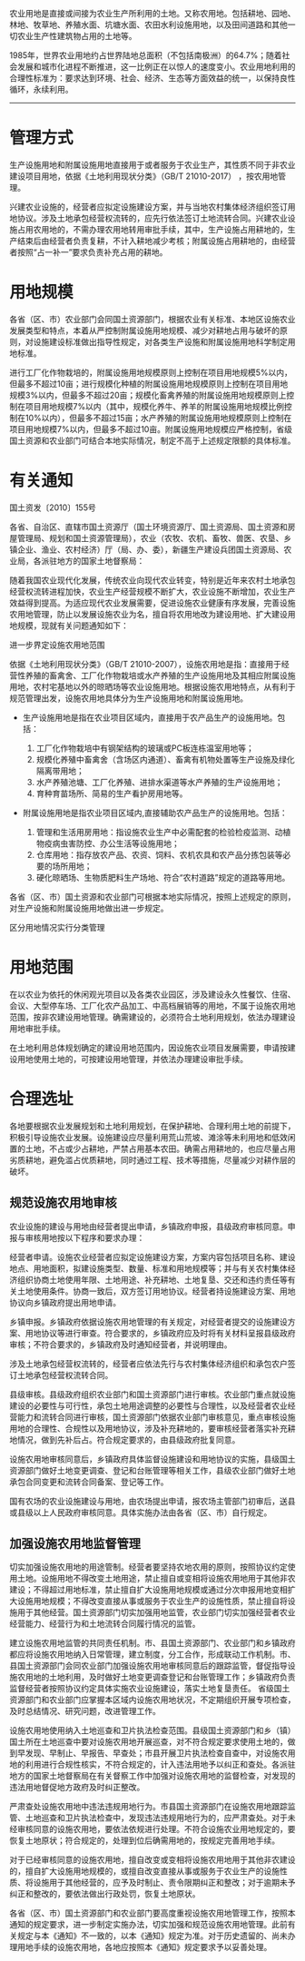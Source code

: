 农业用地是直接或间接为农业生产所利用的土地。又称农用地。包括耕地、园地、林地、牧草地、养殖水面、坑塘水面、农田水利设施用地，以及田间道路和其他一切农业生产性建筑物占用的土地等。

1985年，世界农业用地约占世界陆地总面积（不包括南极洲）的64.7%；随着社会发展和城市化进程不断推进，这一比例正在以惊人的速度变小。农业用地利用的合理性标准为：要求达到环境、社会、经济、生态等方面效益的统一，以保持良性循环，永续利用。
___
# 管理方式
生产设施用地和附属设施用地直接用于或者服务于农业生产，其性质不同于非农业建设项目用地，依据《土地利用现状分类》（GB/T 21010-2017） ，按农用地管理。

兴建农业设施的，经营者应拟定设施建设方案，并与当地农村集体经济组织签订用地协议。涉及土地承包经营权流转的，应先行依法签订土地流转合同。兴建农业设施占用农用地的，不需办理农用地转用审批手续，其中，生产设施占用耕地的，生产结束后由经营者负责复耕，不计入耕地减少考核；附属设施占用耕地的，由经营者按照“占一补一”要求负责补充占用的耕地。
# 用地规模
各省（区、市）农业部门会同国土资源部门，根据农业有关标准、本地区设施农业发展类型和特点，本着从严控制附属设施用地规模、减少对耕地占用与破坏的原则，对设施建设标准做出指导性规定，对各类生产设施和附属设施用地科学制定用地标准。

进行工厂化作物栽培的，附属设施用地规模原则上控制在项目用地规模5%以内，但最多不超过10亩；进行规模化种植的附属设施用地规模原则上控制在项目用地规模3%以内，但最多不超过20亩；规模化畜禽养殖的附属设施用地规模原则上控制在项目用地规模7%以内（其中，规模化养牛、养羊的附属设施用地规模比例控制在10%以内），但最多不超过15亩；水产养殖的附属设施用地规模原则上控制在项目用地规模7%以内，但最多不超过10亩。附属设施用地规模应严格控制，省级国土资源和农业部门可结合本地实际情况，制定不高于上述规定限额的具体标准。
# 有关通知
国土资发〔2010〕155号

各省、自治区、直辖市国土资源厅（国土环境资源厅、国土资源局、国土资源和房屋管理局、规划和国土资源管理局），农业（农牧、农机、畜牧、兽医、农垦、乡镇企业、渔业、农村经济）厅（局、办、委），新疆生产建设兵团国土资源局、农业局，各派驻地方的国家土地督察局：

随着我国农业现代化发展，传统农业向现代农业转变，特别是近年来农村土地承包经营权流转进程加快，农业生产经营规模不断扩大，农业设施不断增加，农业生产效益得到提高。为适应现代农业发展需要，促进设施农业健康有序发展，完善设施农用地管理，防止以发展设施农业为名，擅自将农用地改为建设用地、扩大建设用地规模，现就有关问题通知如下：

进一步界定设施农用地范围

依据《土地利用现状分类》（GB/T 21010-2007），设施农用地是指：直接用于经营性养殖的畜禽舍、工厂化作物栽培或水产养殖的生产设施用地及其相应附属设施用地，农村宅基地以外的晾晒场等农业设施用地。根据设施农用地特点，从有利于规范管理出发，设施农用地具体分为生产设施用地和附属设施用地。

- 生产设施用地是指在农业项目区域内，直接用于农产品生产的设施用地。包括：
	1. 工厂化作物栽培中有钢架结构的玻璃或PC板连栋温室用地等；
	2. 规模化养殖中畜禽舍（含场区内通道）、畜禽有机物处置等生产设施及绿化隔离带用地；
	3. 水产养殖池塘、工厂化养殖、进排水渠道等水产养殖的生产设施用地；
	4. 育种育苗场所、简易的生产看护房用地等。

- 附属设施用地是指农业项目区域内,直接辅助农产品生产的设施用地。包括：
	1. 管理和生活用房用地：指设施农业生产中必需配套的检验检疫监测、动植物疫病虫害防控、办公生活等设施用地；
	2. 仓库用地：指存放农产品、农资、饲料、农机农具和农产品分拣包装等必要的场所用地；
	3. 硬化晾晒场、生物质肥料生产场地、符合“农村道路”规定的道路等用地。

各省（区、市）国土资源和农业部门可根据本地实际情况，按照上述规定的原则，对生产设施和附属设施用地做出进一步规定。

区分用地情况实行分类管理
# 用地范围
在以农业为依托的休闲观光项目以及各类农业园区，涉及建设永久性餐饮、住宿、会议、大型停车场、工厂化农产品加工、中高档展销等的用地，不属于设施农用地范围，按非农建设用地管理。确需建设的，必须符合土地利用规划，依法办理建设用地审批手续。

在土地利用总体规划确定的建设用地范围内，因设施农业项目发展需要，申请按建设用地使用土地的，可按建设用地管理，并依法办理建设审批手续。
# 合理选址
各地要根据农业发展规划和土地利用规划，在保护耕地、合理利用土地的前提下，积极引导设施农业发展。设施建设应尽量利用荒山荒坡、滩涂等未利用地和低效闲置的土地，不占或少占耕地，严禁占用基本农田。确需占用耕地的，也应尽量占用劣质耕地，避免滥占优质耕地，同时通过工程、技术等措施，尽量减少对耕作层的破坏。
## 规范设施农用地审核
农业设施的建设与用地由经营者提出申请，乡镇政府申报，县级政府审核同意。申报与审核用地按以下程序和要求办理：

经营者申请。设施农业经营者应拟定设施建设方案，方案内容包括项目名称、建设地点、用地面积，拟建设施类型、数量、标准和用地规模等；并与有关农村集体经济组织协商土地使用年限、土地用途、补充耕地、土地复垦、交还和违约责任等有关土地使用条件。协商一致后，双方签订用地协议。经营者持设施建设方案、用地协议向乡镇政府提出用地申请。

乡镇申报。乡镇政府依据设施农用地管理的有关规定，对经营者提交的设施建设方案、用地协议等进行审查。符合要求的，乡镇政府应及时将有关材料呈报县级政府审核；不符合要求的，乡镇政府及时通知经营者，并说明理由。

涉及土地承包经营权流转的，经营者应依法先行与农村集体经济组织和承包农户签订土地承包经营权流转合同。

县级审核。县级政府组织农业部门和国土资源部门进行审核。农业部门重点就设施建设的必要性与可行性，承包土地用途调整的必要性与合理性，以及经营者农业经营能力和流转合同进行审核，国土资源部门依据农业部门审核意见，重点审核设施用地的合理性、合规性以及用地协议，涉及补充耕地的，要审核经营者落实补充耕地情况，做到先补后占。符合规定要求的，由县级政府批复同意。

设施农用地审核同意后，乡镇政府具体监督设施建设和用地协议的实施，县级国土资源部门做好土地变更调查、登记和台账管理等相关工作，县级农业部门做好土地承包合同变更和流转合同备案、登记等工作。

国有农场的农业设施建设与用地，由农场提出申请，报农场主管部门初审后，送县或县级以上人民政府审核同意。具体实施办法由各省（区、市）自行规定。
## 加强设施农用地监督管理
切实加强设施农用地的用途管制。经营者要坚持农地农用的原则，按照协议约定使用土地。设施用地不得改变土地用途，禁止擅自或变相将设施农用地用于其他非农建设；不得超过用地标准，禁止擅自扩大设施用地规模或通过分次申报用地变相扩大设施用地规模；不得改变直接从事或服务于农业生产的设施性质，禁止擅自将设施用于其他经营。国土资源部门切实加强用地监管，农业部门切实加强经营者农业经营能力、经营行为和土地流转合同履行情况的监管。

建立设施农用地监管的共同责任机制。市、县国土资源部门、农业部门和乡镇政府都应将设施农用地纳入日常管理，建立制度，分工合作，形成联动工作机制。市、县国土资源部门会同农业部门加强设施农用地审核同意后的跟踪监管，督促指导设施农用地的土地利用，及时做好土地变更调查登记和台账管理工作；乡镇政府负责监督经营者按照协议约定具体实施农业设施建设，落实土地复垦责任。
省级国土资源部门和农业部门应掌握本区域内设施农用地状况，不定期组织开展专项检查，及时总结情况、研究问题，改进管理工作。

设施农用地使用纳入土地巡查和卫片执法检查范围。县级国土资源部门和乡（镇）国土所在土地巡查中要对设施农用地开展巡查，对不符合规定要求使用土地的，做到早发现、早制止、早报告、早查处；市县开展卫片执法检查自查中，对设施农用地的利用进行合规性核实，不符合规定的，计入违法用地予以纠正和查处。各派驻地方的国家土地督察局在有关督察工作中加强对设施农用地的监督检查，对发现的违法用地督促地方政府及时纠正整改。

严肃查处设施农用地中违法违规用地行为。市县国土资源部门在设施农用地跟踪监管、土地巡查和卫片执法检查中，发现违法违规用地行为的，应严肃查处。对于未经审核同意的设施农用地，要依法依规进行处理。不符合设施农业用地规定的，要恢复土地原状；符合规定的，处理到位后确需用地的，按规定完善用地手续。

对于已经审核同意的设施农用地，擅自改变或变相将设施农用地用于其他非农建设的，擅自扩大设施用地规模的，或擅自改变直接从事或服务于农业生产的设施性质、将设施用于其他经营的，应予及时制止、责令限期纠正和整改；对于逾期未予纠正和整改的，要依法做出行政处罚，恢复土地原状。

各省（区、市）国土资源部门和农业部门要高度重视设施农用地管理工作，按照本通知的规定要求，进一步制定实施办法，切实加强和规范设施农用地管理。此前有关规定与本《通知》不一致的，以本《通知》规定为准。对于历史遗留的、尚未办理用地手续的设施农用地，各地应按照本《通知》规定要求予以妥善处理。